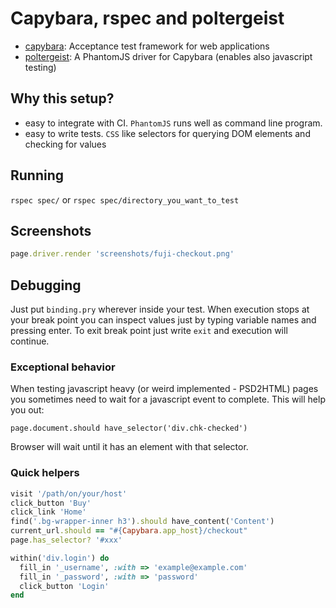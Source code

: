 # Capybara, rspec and poltergeist

- [capybara](https://github.com/jnicklas/capybara): Acceptance test framework for web applications
- [poltergeist](https://github.com/jonleighton/poltergeist): A PhantomJS driver for Capybara (enables also javascript testing)

## Why this setup?

- easy to integrate with CI. `PhantomJS` runs well as command line program.
- easy to write tests. `CSS` like selectors for querying DOM elements and checking for values

## Running

`rspec spec/`
or
`rspec spec/directory_you_want_to_test`


## Screenshots

```ruby
page.driver.render 'screenshots/fuji-checkout.png'
```

## Debugging

Just put `binding.pry` wherever inside your test. When execution stops at your break point you can inspect values just by typing variable names and pressing enter. To exit break point just write `exit` and execution will continue.

### Exceptional behavior

When testing javascript heavy (or weird implemented - PSD2HTML) pages you sometimes need to wait for a javascript event to complete. This will help you out:

```
page.document.should have_selector('div.chk-checked')
```

Browser will wait until it has an element with that selector.

### Quick helpers

```ruby
visit '/path/on/your/host'
click_button 'Buy'
click_link 'Home'
find('.bg-wrapper-inner h3').should have_content('Content')
current_url.should == "#{Capybara.app_host}/checkout"
page.has_selector? '#xxx'

within('div.login') do
  fill_in '_username', :with => 'example@example.com'
  fill_in '_password', :with => 'password'
  click_button 'Login'
end
```
